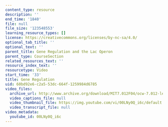 ```yaml
---
content_type: resource
description: ''
end_time: '1840'
file: null
file_size: '123548553'
learning_resource_types: []
license: https://creativecommons.org/licenses/by-nc-sa/4.0/
optional_tab_title: ''
optional_text: ''
parent_title: Gene Regulation and the Lac Operon
parent_type: CourseSection
related_resources_text: ''
resource_index_text: ''
resourcetype: Video
start_time: '33'
title: Gene Regulation
uid: 60bd92e6-c2a5-53dc-664f-1259984d6785
video_files:
  archive_url: http://www.archive.org/download/MIT7.012F04/ocw-7.012-lec13-08oct2004-220k.mp4
  video_captions_file: null
  video_thumbnail_file: https://img.youtube.com/vi/00LNy0Q_i6c/default.jpg
  video_transcript_file: null
video_metadata:
  youtube_id: 00LNy0Q_i6c
---
```


